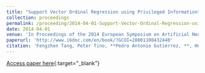 ```yaml
---
title: "Support Vector Ordinal Regression using Privileged Information"
collection: proceedings
permalink: /proceeding/2014-04-01-Support-Vector-Ordinal-Regression-using-Privileged-Information
date: 2014-04-01
venue: 'In Proceedings of the 2014 European Symposium on Artificial Neural Networks, Computational Intelligence and Machine Learning (ESANN2014)'
paperurl: 'http://www.i6doc.com/en/book/?GCOI=28001100432440'
citation: 'Fengzhen Tang, Peter Tino, **Pedro Antonio Gutiérrez, **, Huanhuan Chen, &quot;Support Vector Ordinal Regression using Privileged Information.&quot; In Proceedings of the 2014 European Symposium on Artificial Neural Networks, Computational Intelligence and Machine Learning (ESANN2014), 2014, Bruges, Belgium, pp.253-258.'
---
```

[Access paper here](http://www.i6doc.com/en/book/?GCOI=28001100432440){:target="_blank"}
